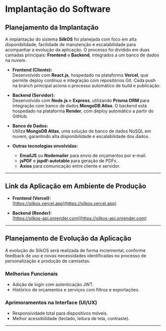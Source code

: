 # Implantação do Software

## Planejamento da Implantação

A implantação do sistema **SilkOS** foi planejada com foco em alta disponibilidade, facilidade de manutenção e escalabilidade para acompanhar a evolução da aplicação. O processo foi dividido em duas camadas principais: **Frontend** e **Backend**, integrados a um banco de dados na nuvem.

- **Frontend (Cliente):**  
  Desenvolvido com **React.js**, hospedado na plataforma **Vercel**, que permite deploy contínuo e integração com repositórios Git. Cada push na branch principal aciona o processo automático de build e publicação.

- **Backend (Servidor):**  
  Desenvolvido com **Node.js** e **Express**, utilizando **Prisma ORM** para integração com banco de dados **MongoDB Atlas**. O backend está hospedado na plataforma **Render**, com deploy automático a partir do GitHub.

- **Banco de Dados:**  
  Utiliza **MongoDB Atlas**, uma solução de banco de dados NoSQL em nuvem, garantindo alta disponibilidade e escalabilidade dos dados.

- **Outras tecnologias envolvidas:**
  - **EmailJS** ou **Nodemailer** para envio de orçamentos por e-mail.
  - **jsPDF** e **jspdf-autotable** para geração de PDFs.
  - **Axios** para comunicação entre cliente e servidor.

---
## Link da Aplicação em Ambiente de Produção

- **Frontend (Vercel):**  
  [https://silkos.vercel.app](https://silkos.vercel.app)

- **Backend (Render):**  
  [https://silkos-api.onrender.com](https://silkos-api.onrender.com) <!-- Substitua conforme necessário -->

---
## Planejamento de Evolução da Aplicação

A evolução do SilkOS será realizada de forma incremental, conforme feedback de uso e novas necessidades identificadas no processo de personalização e produção de camisetas.

### Melhorias Funcionais
- Adição de login com autenticação JWT.
- Histórico de orçamentos e serviços com filtros e exportações.

### Aprimoramentos na Interface (UI/UX)
- Responsividade total para dispositivos móveis.
- Melhor acessibilidade (teclado, leitura de tela, contraste).

---
